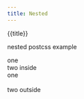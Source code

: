 ```yaml
---
title: Nested
---
```


{{title}}

nested postcss example

<div class="one">
  one
  <div class="two">
    two inside
  </div>
  one
</div>
<br>
<div class="two">
  two outside
</div>